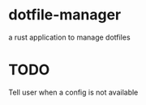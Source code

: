 # dotfile-manager
a rust application to manage dotfiles

# TODO
Tell user when a config is not available

